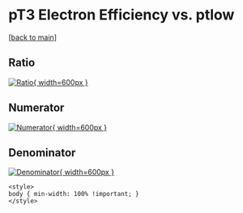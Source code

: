 # pT3 Electron Efficiency vs. ptlow

[[back to main](./)]



## Ratio

[![Ratio](../mtv/var/pT3_11_eff_ptlow.png){ width=600px }](../mtv/var/pT3_11_eff_ptlow.pdf)

## Numerator

[![Numerator](../mtv/num/pT3_11_eff_ptlow_num.png){ width=600px }](../mtv/num/pT3_11_eff_ptlow_num.pdf)

## Denominator

[![Denominator](../mtv/den/pT3_11_eff_ptlow_den.png){ width=600px }](../mtv/den/pT3_11_eff_ptlow_den.pdf)


``` {=html}
<style>
body { min-width: 100% !important; }
</style>
```
